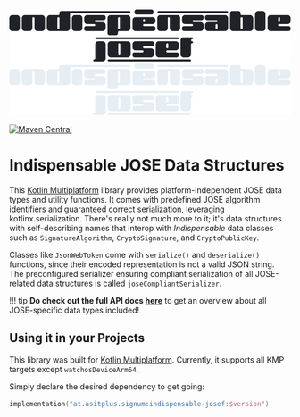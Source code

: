 ![indispensable-josef](assets/josef-dark-large.png#only-light) ![indispensable-josef](assets/josef-light-large.png#only-dark)

[![Maven Central](https://img.shields.io/maven-central/v/at.asitplus.signum/indispensable-josef?label=maven-central)](https://mvnrepository.com/artifact/at.asitplus.signum.indispensable-josef/)

# Indispensable JOSE Data Structures

This [Kotlin Multiplatform](https://kotlinlang.org/docs/multiplatform.html) library provides platform-independent JOSE data
types and utility functions. It comes with predefined JOSE algorithm identifiers and guaranteed correct
serialization, leveraging kotlinx.serialization.
There's really not much more to it; it's data structures with self-describing names that interop with
_Indispensable_ data classes such as `SignatureAlgorithm`, `CryptoSignature`,  and `CryptoPublicKey`.

Classes like `JsonWebToken` come with `serialize()` and `deserialize()` functions, since their encoded representation is not a valid JSON string.
The preconfigured serializer ensuring compliant serialization of all JOSE-related data structures is called `joseCompliantSerializer`.

!!! tip
    **Do check out the full API docs [here](dokka/indispensable-josef/index.html)** to get an overview about all JOSE-specific data types included!

## Using it in your Projects

This library was built for [Kotlin Multiplatform](https://kotlinlang.org/docs/multiplatform.html). Currently, it supports all KMP targets except `watchosDeviceArm64`.

Simply declare the desired dependency to get going:

```kotlin 
implementation("at.asitplus.signum:indispensable-josef:$version")
```
